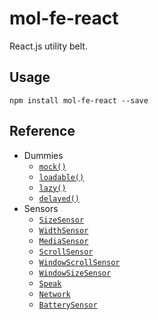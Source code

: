 # mol-fe-react

React.js utility belt.

## Usage

```shell
npm install mol-fe-react --save
```

## Reference

  - Dummies
     - [`mock()`](./docs/mock.md)
     - [`loadable()`](./docs/loadable.md)
     - [`lazy()`](./docs/lazy.md)
     - [`delayed()`](./docs/delayed.md)
  - Sensors
     - [`SizeSensor`](./docs/SizeSensor.md)
     - [`WidthSensor`](./docs/WidthSensor.md)
     - [`MediaSensor`](./docs/MediaSensor.md)
     - [`ScrollSensor`](./docs/ScrollSensor.md)
     - [`WindowScrollSensor`](./docs/WindowScrollSensor.md)
     - [`WindowSizeSensor`](./docs/WindowSizeSensor.md)
     - [`Speak`](./docs/Speak.md)
     - [`Network`](./docs/Network.md)
     - [`BatterySensor`](./docs/BatterySensor.md)
